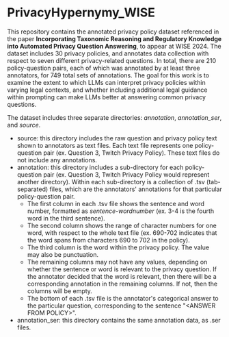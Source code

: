 # PrivacyHypernymy_WISE
This repository contains the annotated privacy policy dataset referenced in the paper **Incorporating Taxonomic Reasoning and Regulatory Knowledge into Automated Privacy Question Answering**, to appear at WISE 2024. The dataset includes 30 privacy policies, and annotates data collection with respect to seven different privacy-related questions. In total, there are 210 policy-question pairs, each of which was annotated by at least three annotators, for 749 total sets of annotations. The goal for this work is to examine the extent to which LLMs can interpret privacy policies within varying legal contexts, and whether including additional legal guidance within prompting can make LLMs better at answering common privacy questions.

The dataset includes three separate directories: _annotation_, _annotation_ser_, and _source_.
* source: this directory includes the raw question and privacy policy text shown to annotators as text files. Each text file represents one policy-question pair (ex. Question 3, Twitch Privacy Policy). These text files do not include any annotations.
* annotation: this directory includes a sub-directory for each policy-question pair (ex. Question 3, Twitch Privacy Policy would represent another directory). Within each sub-directory is a collection of .tsv (tab-separated) files, which are the annotators' annotations for that particular policy-question pair.
  * The first column in each .tsv file shows the sentence and word number, formatted as _sentence_-_wordnumber_ (ex. 3-4 is the fourth word in the third sentence).
  * The second column shows the range of character numbers for one word, with respect to the whole text file (ex. 690-702 indicates that the word spans from characters 690 to 702 in the policy).
  * The third column is the word within the privacy policy. The value may also be punctuation.
  * The remaining columns may not have any values, depending on whether the sentence or word is relevant to the privacy question. If the annotator decided that the word is relevant, then there will be a corresponding annotation in the remaining columns. If not, then the columns will be empty.
  * The bottom of each .tsv file is the annotator's categorical answer to the particular question, corresponding to the sentence "\<ANSWER FROM POLICY\>".
* annotation_ser: this directory contains the same annotation data, as .ser files.
